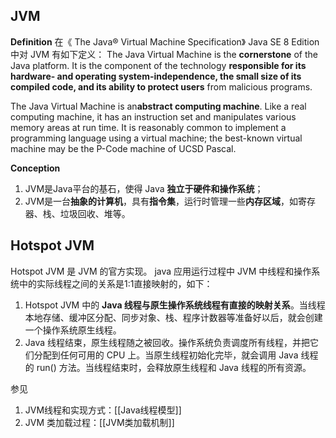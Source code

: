 ## JVM
**Definition**
在《 The Java® Virtual Machine Specification》 Java SE 8 Edition 中对 JVM 有如下定义：
The Java Virtual Machine is the **cornerstone** of the Java platform. It is the component of the technology **responsible for its hardware- and operating system-independence, the small size of its compiled code, and its ability to protect users** from malicious programs.

The Java Virtual Machine is an**abstract computing machine**. Like a real computing machine, it has an instruction set and manipulates various memory areas at run time. It is reasonably common to implement a programming language using a virtual machine; the best-known virtual machine may be the P-Code machine of UCSD Pascal.

**Conception**
1. JVM是Java平台的基石，使得 Java **独立于硬件和操作系统**；
2. JVM是一台**抽象的计算机**，具有**指令集**，运行时管理一些**内存区域**，如寄存器、栈、垃圾回收、堆等。

## Hotspot JVM
Hotspot JVM 是 JVM 的官方实现。
java 应用运行过程中 JVM 中线程和操作系统中的实际线程之间的关系是1:1直接映射的，如下：
1. Hotspot JVM 中的 **Java 线程与原生操作系统线程有直接的映射关系**。当线程本地存储、缓冲区分配、同步对象、栈、程序计数器等准备好以后，就会创建一个操作系统原生线程。
2. Java 线程结束，原生线程随之被回收。操作系统负责调度所有线程，并把它们分配到任何可用的 CPU 上。当原生线程初始化完毕，就会调用 Java 线程的 run() 方法。当线程结束时，会释放原生线程和 Java 线程的所有资源。

参见
1. JVM线程和实现方式：[[Java线程模型]]
2. JVM 类加载过程：[[JVM类加载机制]]